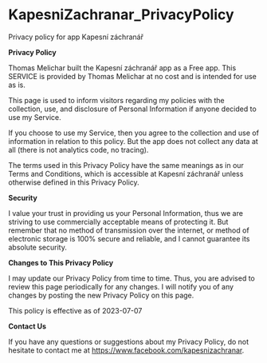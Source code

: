 # KapesniZachranar_PrivacyPolicy
Privacy policy for app Kapesní záchranář


**Privacy Policy**

Thomas Melichar built the Kapesní záchranář app as a Free app. This SERVICE is provided by Thomas Melichar at no cost and is intended for use as is.

This page is used to inform visitors regarding my policies with the collection, use, and disclosure of Personal Information if anyone decided to use my Service.

If you choose to use my Service, then you agree to the collection and use of information in relation to this policy. But the app does not collect any data at all (there is not analytics code, no tracing).

The terms used in this Privacy Policy have the same meanings as in our Terms and Conditions, which is accessible at Kapesní záchranář unless otherwise defined in this Privacy Policy.

**Security**

I value your trust in providing us your Personal Information, thus we are striving to use commercially acceptable means of protecting it. But remember that no method of transmission over the internet, or method of electronic storage is 100% secure and reliable, and I cannot guarantee its absolute security.

**Changes to This Privacy Policy**

I may update our Privacy Policy from time to time. Thus, you are advised to review this page periodically for any changes. I will notify you of any changes by posting the new Privacy Policy on this page.

This policy is effective as of 2023-07-07

**Contact Us**

If you have any questions or suggestions about my Privacy Policy, do not hesitate to contact me at https://www.facebook.com/kapesnizachranar.

